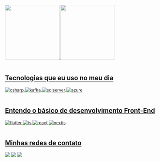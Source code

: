 
 <div>
  <a href="https://github.com/devSamuel29">
  <img height="180em" src="https://github-readme-stats.vercel.app/api?username=devSamuel29&show_icons=true&theme=tokyonight&include_all_commits=true&count_private=true"/>
  <img height="180em" src="https://github-readme-stats.vercel.app/api/top-langs/?username=devSamuel29&layout=compact&langs_count=6&theme=tokyonight"/>
</div>
<div style="display: inline_block"><br>
</div>
   
## Tecnologias que eu uso no meu dia

<div style="display: inline_block">
  <img align="center" alt="csharp" src="https://img.shields.io/badge/c%23-%23239120.svg?style=for-the-badge&logo=c-sharp&logoColor=white" >
  <img align="center" alt="kafka" src="https://img.shields.io/badge/Apache%20Kafka-000?style=for-the-badge&logo=apachekafka" />
  <img align="center" alt="sqlserver" src="https://img.shields.io/badge/Microsoft%20SQL%20Server-CC2927?style=for-the-badge&logo=microsoft%20sql%20server&logoColor=white" />
  <img align="center" alt="azure" src="https://img.shields.io/badge/Microsoft_Azure-0089D6?style=for-the-badge&logo=microsoft-azure&logoColor=white" />
</div><br/>

## Entendo o básico de desenvolvimento Front-End

<div style="display: inline_block">
  <img align="center" alt="flutter" src="https://img.shields.io/badge/Flutter-%2302569B.svg?style=for-the-badge&logo=Flutter&logoColor=white" />
  <img align="center" alt="ts" src="https://img.shields.io/badge/TypeScript-007ACC?style=for-the-badge&logo=typescript&logoColor=white" />
  <img align="center" alt="react" src="https://img.shields.io/badge/React-20232A?style=for-the-badge&logo=react&logoColor=61DAFB" />
  <img align="center" alt="nextjs" src="https://img.shields.io/badge/Next-black?style=for-the-badge&logo=next.js&logoColor=white" />
</div><br/>

## Minhas redes de contato

<div> 
  <a href="https://www.instagram.com/samueldflima29/" target="_blank"><img src="https://img.shields.io/badge/-Instagram-%23E4405F?style=for-the-badge&logo=instagram&logoColor=white" target="_blank"></a>
  <a href = "malito:samueldflima@proton.me"><img src="https://img.shields.io/badge/-Gmail-%23333?style=for-the-badge&logo=gmail&logoColor=white" target="_blank"></a>
  <a href="https://www.linkedin.com/in/sdfl29/" target="_blank"><img src="https://img.shields.io/badge/-LinkedIn-%230077B5?style=for-the-badge&logo=linkedin&logoColor=white" target="_blank"></a> 
</div><br/>
